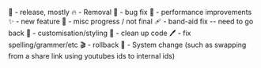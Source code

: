 
🎉 - release, mostly
🔥 - Removal
🐛 - bug fix
🚀 - performance improvements
✨ - new feature
🚧 - misc progress / not final
🩹 - band-aid fix -- need to go back
🎨 - customisation/styling
🧹 - clean up code
🖊️ - fix spelling/grammer/etc
🎬 - rollback 
📔 - System change (such as swapping from a share link using youtubes ids to internal ids)